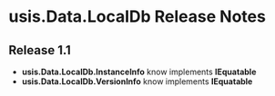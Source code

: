 ﻿# usis.Data.LocalDb Release Notes

## Release 1.1

* **usis.Data.LocalDb.InstanceInfo** know implements **IEquatable<InstanceInfo>**
* **usis.Data.LocalDb.VersionInfo** know implements **IEquatable<VersionInfo>**

